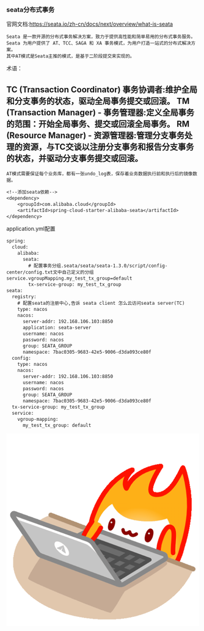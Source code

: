 ### seata分布式事务
官网文档:https://seata.io/zh-cn/docs/next/overview/what-is-seata  

    Seata 是一款开源的分布式事务解决方案，致力于提供高性能和简单易用的分布式事务服务。  
    Seata 为用户提供了 AT、TCC、SAGA 和 XA 事务模式，为用户打造一站式的分布式解决方案。  
    其中​​AT​​​模式是​​Seata​​主推的模式，是基于二阶段提交来实现的。

​​术语：​​

TC (Transaction Coordinator) 事务协调者:维护全局和分支事务的状态，驱动全局事务提交或回滚。
TM (Transaction Manager) - 事务管理器:定义全局事务的范围：开始全局事务、提交或回滚全局事务。
RM (Resource Manager) - 资源管理器:管理分支事务处理的资源，与TC交谈以注册分支事务和报告分支事务的状态，并驱动分支事务提交或回滚。
-----------------------------------
    AT模式需要保证每个业务库，都有一张​​undo_log​​表，保存着业务数据执行前和执行后的镜像数据。


```
<!--添加seata依赖-->
<dependency>
    <groupId>com.alibaba.cloud</groupId>
    <artifactId>spring-cloud-starter-alibaba-seata</artifactId>
</dependency>
```
application.yml配置
```
spring:
  cloud:
    alibaba:
      seata:
        # 配置事务分组.seata/seata/seata-1.3.0/script/config-center/config.txt文中自己定义的分组service.vgroupMapping.my_test_tx_group=default
        tx-service-group: my_test_tx_group
seata:
  registry:
    # 配置seata的注册中心,告诉 seata client 怎么云访问seata server(TC)
    type: nacos
    nacos:
      server-addr: 192.168.106.103:8850
      application: seata-server
      username: nacos
      password: nacos
      group: SEATA_GROUP
      namespace: 7bac0305-9683-42e5-9006-d3da093ce80f
  config:
    type: nacos
    nacos:
      server-addr: 192.168.106.103:8850
      username: nacos
      password: nacos
      group: SEATA_GROUP
      namespace: 7bac0305-9683-42e5-9006-d3da093ce80f
  tx-service-group: my_test_tx_group
  service:
    vgroup-mapping:
      my_test_tx_group: default
```

![fire work](../fire_work.gif)